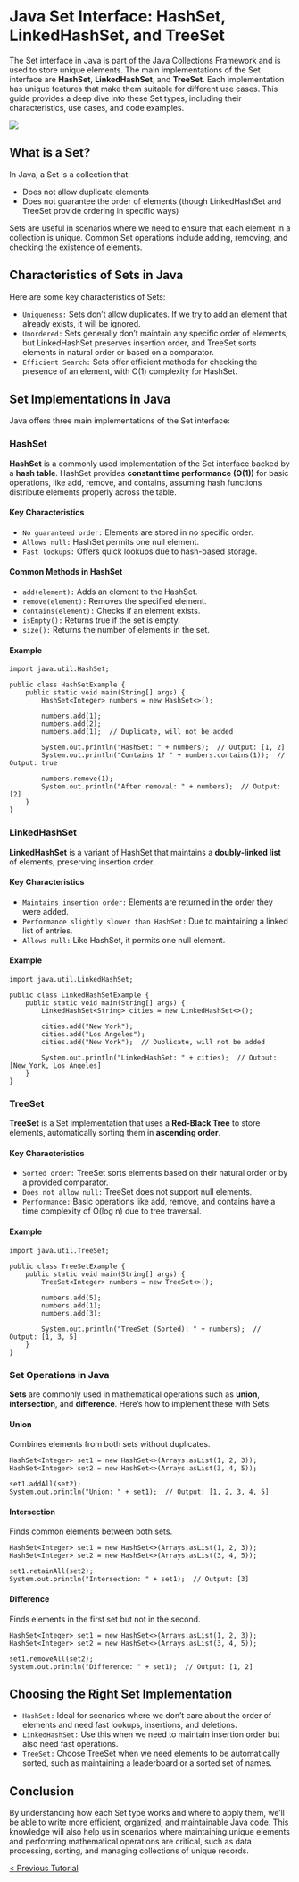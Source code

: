# Java Set Interface: HashSet, LinkedHashSet, and TreeSet
The Set interface in Java is part of the Java Collections Framework and is used to store unique elements. The main implementations of the Set interface are **HashSet**, **LinkedHashSet**, and **TreeSet**. Each implementation has unique features that make them suitable for different use cases. This guide provides a deep dive into these Set types, including their characteristics, use cases, and code examples.

[![](https://markdown-videos-api.jorgenkh.no/youtube/RSN-kkjmBvc)](https://youtu.be/RSN-kkjmBvc)

## What is a Set?
In Java, a Set is a collection that:
* Does not allow duplicate elements
* Does not guarantee the order of elements (though LinkedHashSet and TreeSet provide ordering in specific ways)

Sets are useful in scenarios where we need to ensure that each element in a collection is unique. Common Set operations include adding, removing, and checking the existence of elements.

## Characteristics of Sets in Java
Here are some key characteristics of Sets:
* `Uniqueness:` Sets don’t allow duplicates. If we try to add an element that already exists, it will be ignored.
* `Unordered:` Sets generally don’t maintain any specific order of elements, but LinkedHashSet preserves insertion order, and TreeSet sorts elements in natural order or based on a comparator.
* `Efficient Search:` Sets offer efficient methods for checking the presence of an element, with O(1) complexity for HashSet.

## Set Implementations in Java
Java offers three main implementations of the Set interface:

### HashSet
**HashSet** is a commonly used implementation of the Set interface backed by a **hash table**. HashSet provides **constant time performance (O(1))** for basic operations, like add, remove, and contains, assuming hash functions distribute elements properly across the table.

#### Key Characteristics
* `No guaranteed order:` Elements are stored in no specific order.
* `Allows null:` HashSet permits one null element.
* `Fast lookups:` Offers quick lookups due to hash-based storage.

#### Common Methods in HashSet
* `add(element):` Adds an element to the HashSet.
* `remove(element):` Removes the specified element.
* `contains(element):` Checks if an element exists.
* `isEmpty():` Returns true if the set is empty.
* `size():` Returns the number of elements in the set.

#### Example
```
import java.util.HashSet;

public class HashSetExample {
    public static void main(String[] args) {
        HashSet<Integer> numbers = new HashSet<>();
        
        numbers.add(1);
        numbers.add(2);
        numbers.add(1);  // Duplicate, will not be added

        System.out.println("HashSet: " + numbers);  // Output: [1, 2]
        System.out.println("Contains 1? " + numbers.contains(1));  // Output: true

        numbers.remove(1);
        System.out.println("After removal: " + numbers);  // Output: [2]
    }
}
```

### LinkedHashSet
**LinkedHashSet** is a variant of HashSet that maintains a **doubly-linked list** of elements, preserving insertion order.

#### Key Characteristics
* `Maintains insertion order:` Elements are returned in the order they were added.
* `Performance slightly slower than HashSet:` Due to maintaining a linked list of entries.
* `Allows null:` Like HashSet, it permits one null element.

#### Example
```
import java.util.LinkedHashSet;

public class LinkedHashSetExample {
    public static void main(String[] args) {
        LinkedHashSet<String> cities = new LinkedHashSet<>();
        
        cities.add("New York");
        cities.add("Los Angeles");
        cities.add("New York");  // Duplicate, will not be added

        System.out.println("LinkedHashSet: " + cities);  // Output: [New York, Los Angeles]
    }
}
```

### TreeSet
**TreeSet** is a Set implementation that uses a **Red-Black Tree** to store elements, automatically sorting them in **ascending order**.

#### Key Characteristics
* `Sorted order:` TreeSet sorts elements based on their natural order or by a provided comparator.
* `Does not allow null:` TreeSet does not support null elements.
* `Performance:` Basic operations like add, remove, and contains have a time complexity of O(log n) due to tree traversal.

#### Example
```
import java.util.TreeSet;

public class TreeSetExample {
    public static void main(String[] args) {
        TreeSet<Integer> numbers = new TreeSet<>();
        
        numbers.add(5);
        numbers.add(1);
        numbers.add(3);

        System.out.println("TreeSet (Sorted): " + numbers);  // Output: [1, 3, 5]
    }
}
```

### Set Operations in Java
**Sets** are commonly used in mathematical operations such as **union**, **intersection**, and **difference**. Here’s how to implement these with Sets:

#### Union
Combines elements from both sets without duplicates.
```
HashSet<Integer> set1 = new HashSet<>(Arrays.asList(1, 2, 3));
HashSet<Integer> set2 = new HashSet<>(Arrays.asList(3, 4, 5));

set1.addAll(set2);
System.out.println("Union: " + set1);  // Output: [1, 2, 3, 4, 5]
```

#### Intersection
Finds common elements between both sets.
```
HashSet<Integer> set1 = new HashSet<>(Arrays.asList(1, 2, 3));
HashSet<Integer> set2 = new HashSet<>(Arrays.asList(3, 4, 5));

set1.retainAll(set2);
System.out.println("Intersection: " + set1);  // Output: [3]
```

#### Difference
Finds elements in the first set but not in the second.
```
HashSet<Integer> set1 = new HashSet<>(Arrays.asList(1, 2, 3));
HashSet<Integer> set2 = new HashSet<>(Arrays.asList(3, 4, 5));

set1.removeAll(set2);
System.out.println("Difference: " + set1);  // Output: [1, 2]
```

## Choosing the Right Set Implementation
* `HashSet:` Ideal for scenarios where we don’t care about the order of elements and need fast lookups, insertions, and deletions.
* `LinkedHashSet:` Use this when we need to maintain insertion order but also need fast operations.
* `TreeSet:` Choose TreeSet when we need elements to be automatically sorted, such as maintaining a leaderboard or a sorted set of names.

## Conclusion
By understanding how each Set type works and where to apply them, we’ll be able to write more efficient, organized, and maintainable Java code. This knowledge will also help us in scenarios where maintaining unique elements and performing mathematical operations are critical, such as data processing, sorting, and managing collections of unique records.

[< Previous Tutorial](https://github.com/nakulmitra/java-tutorial/blob/master/java-collections-framework/ArrayListAndLinkedListImpl.md)